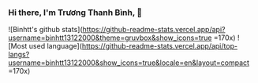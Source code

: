 ### Hi there, I'm Trương Thanh Bình, 👋

![Binhtt's github stats](https://github-readme-stats.vercel.app/api?username=binhtt13122000&theme=gruvbox&show_icons=true =170x)
![Most used language](https://github-readme-stats.vercel.app/api/top-langs?username=binhtt13122000&show_icons=true&locale=en&layout=compact =170x)
<!--
**binhtt13122000/binhtt13122000** is a ✨ _special_ ✨ repository because its `README.md` (this file) appears on your GitHub profile.

Here are some ideas to get you started:

- 🔭 I’m currently working on ...
- 🌱 I’m currently learning ...
- 👯 I’m looking to collaborate on ...
- 🤔 I’m looking for help with ...
- 💬 Ask me about ...
- 📫 How to reach me: ...
- 😄 Pronouns: ...
- ⚡ Fun fact: ...
-->
